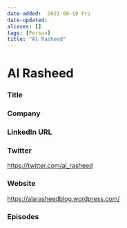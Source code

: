 ```yaml
---
date-added:  2022-08-19 Fri
date-updated: 
aliases: []
tags: [Person]
title: "Al Rasheed"
---
```


# Al Rasheed

### Title


### Company


### LinkedIn URL


### Twitter
https://twitter.com/al_rasheed


### Website
https://alarasheedblog.wordpress.com/


### Episodes



